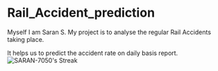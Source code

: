 # Rail_Accident_prediction
Myself I am Saran S. My project is to analyse the regular Rail Accidents taking place.

It helps us to predict the accident rate on daily basis report.
![SARAN-7050's Streak](https://github-readme-streak-stats.herokuapp.com/?user=SARAN-7050&theme=shades-of-purple&hide_border=false)
